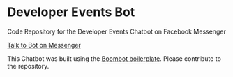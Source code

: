 # Developer Events Bot
Code Repository for the Developer Events Chatbot on Facebook Messenger

[Talk to Bot on Messenger](http://m.me/developerevents/)

This Chatbot was built using the [Boombot boilerplate](https://github.com/richwednesday/boombot-boilerplate).
Please contribute to the repository.